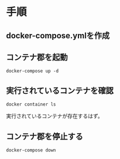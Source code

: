 # 手順

## docker-compose.ymlを作成

## コンテナ郡を起動

```
docker-compose up -d
```

## 実行されているコンテナを確認

```
docker container ls
```

実行されているコンテナが存在するはず。

## コンテナ郡を停止する

```
docker-compose down
```
